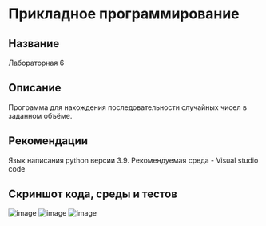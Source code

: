 # Прикладное программирование
## Название
Лабораторная 6
## Описание
Программа для нахождения последовательности случайных чисел в заданном объёме.
## Рекомендации
Язык написания python версии 3.9. Рекомендуемая среда - Visual studio code
## Скриншот кода, среды и тестов
![image](https://user-images.githubusercontent.com/90495773/146830010-4daaa402-21c2-44b1-8b66-e5c93139516f.png)
![image](https://user-images.githubusercontent.com/90495773/146830114-2be3bf1a-efcd-465d-b71c-d0d09da8234f.png)
![image](https://user-images.githubusercontent.com/90495773/146830192-1abd511e-2404-4c3f-b82a-4e5efe5665ca.png)


